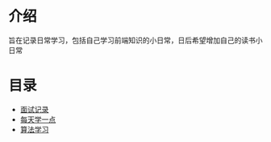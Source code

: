 # 介绍
旨在记录日常学习，包括自己学习前端知识的小日常，日后希望增加自己的读书小日常

# 目录

- [面试记录](https://github.com/Elias-cug/Elias-Notes/blob/master/notes/面试记录.md)
- [每天学一点](https://github.com/Elias-cug/Elias-Notes/blob/master/notes/每天学一点.md)
- [算法学习](https://github.com/Elias-cug/Elias-Notes/blob/master/leetcode-js/README.md)